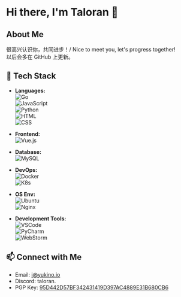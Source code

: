 # Hi there, I'm Taloran 👋

## About Me

很高兴认识你，共同进步！/ Nice to meet you, let's progress together!  
以后会多在 GitHub 上更新。

## 🚀 Tech Stack

- **Languages:**  
  ![Go](https://img.shields.io/badge/Go-%2300ADD8.svg?style=for-the-badge&logo=go&logoColor=white)  
  ![JavaScript](https://img.shields.io/badge/JavaScript-%23F7DF1E.svg?style=for-the-badge&logo=javascript&logoColor=black)  
  ![Python](https://img.shields.io/badge/Python-%233776AB.svg?style=for-the-badge&logo=python&logoColor=white)  
  ![HTML](https://img.shields.io/badge/HTML-%23E34F26.svg?style=for-the-badge&logo=html5&logoColor=white)  
  ![CSS](https://img.shields.io/badge/CSS-%231572B6.svg?style=for-the-badge&logo=css3)

- **Frontend:**  
  ![Vue.js](https://img.shields.io/badge/Vue.js-%234FC08D.svg?style=for-the-badge&logo=vue.js&logoColor=white)

- **Database:**  
  ![MySQL](https://img.shields.io/badge/MySQL-%234479A1.svg?style=for-the-badge&logo=mysql&logoColor=white)

- **DevOps:**  
  ![Docker](https://img.shields.io/badge/Docker-%232496ED.svg?style=for-the-badge&logo=docker&logoColor=white)  
  ![K8s](https://img.shields.io/badge/Kubernetes-%23326CE5.svg?style=for-the-badge&logo=kubernetes&logoColor=white)

- **OS Env:**  
  ![Ubuntu](https://img.shields.io/badge/Ubuntu-%23E95420.svg?style=for-the-badge&logo=ubuntu&logoColor=white)  
  ![Nginx](https://img.shields.io/badge/Nginx-%23009639.svg?style=for-the-badge&logo=nginx&logoColor=white)

- **Development Tools:**  
  ![VSCode](https://img.shields.io/badge/VSCode-%23007ACC.svg?style=for-the-badge&logo=vscode&logoColor=white)  
  ![PyCharm](https://img.shields.io/badge/PyCharm-%23000000.svg?style=for-the-badge&logo=pycharm)  
  ![WebStorm](https://img.shields.io/badge/WebStorm-%23000000.svg?style=for-the-badge&logo=webstorm)


## 📫 Connect with Me

- Email: [i@yukino.io](mailto:i@yukino.io)
- Discord: taloran.
- PGP Key: [95D442D57BF342431419D397AC4889E31B680CB6](https://keys.openpgp.org/search?q=95D442D57BF342431419D397AC4889E31B680CB6)
